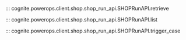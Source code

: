 ::: cognite.powerops.client.shop.shop_run_api.SHOPRunAPI.retrieve

::: cognite.powerops.client.shop.shop_run_api.SHOPRunAPI.list

::: cognite.powerops.client.shop.shop_run_api.SHOPRunAPI.trigger_case
